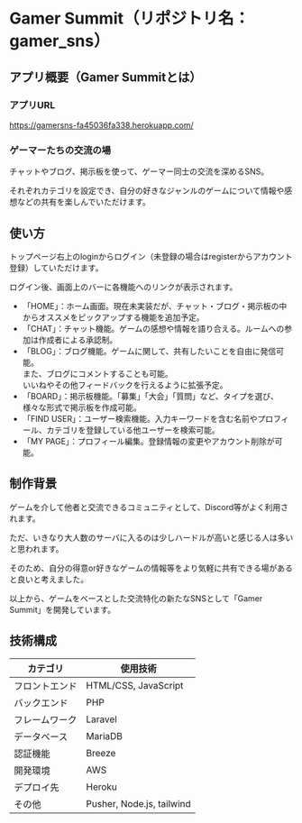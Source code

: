# Gamer Summit（リポジトリ名：gamer_sns）

## アプリ概要（Gamer Summitとは）

### アプリURL
https://gamersns-fa45036fa338.herokuapp.com/

### ゲーマーたちの交流の場
チャットやブログ、掲示板を使って、ゲーマー同士の交流を深めるSNS。

それぞれカテゴリを設定でき、自分の好きなジャンルのゲームについて情報や感想などの共有を楽しんでいただけます。

## 使い方
トップページ右上のloginからログイン（未登録の場合はregisterからアカウント登録）していただけます。

ログイン後、画面上のバーに各機能へのリンクが表示されます。

- 「HOME」：ホーム画面。現在未実装だが、チャット・ブログ・掲示板の中からオススメをピックアップする機能を追加予定。
- 「CHAT」：チャット機能。ゲームの感想や情報を語り合える。ルームへの参加は作成者による承認制。
- 「BLOG」：ブログ機能。ゲームに関して、共有したいことを自由に発信可能。</br>
また、ブログにコメントすることも可能。</br>
いいねやその他フィードバックを行えるように拡張予定。
- 「BOARD」：掲示板機能。「募集」「大会」「質問」など、タイプを選び、様々な形式で掲示板を作成可能。
- 「FIND USER」：ユーザー検索機能。入力キーワードを含む名前やプロフィール、カテゴリを登録している他ユーザーを検索可能。
- 「MY PAGE」：プロフィール編集。登録情報の変更やアカウント削除が可能。

## 制作背景
ゲームを介して他者と交流できるコミュニティとして、Discord等がよく利用されます。

ただ、いきなり大人数のサーバに入るのは少しハードルが高いと感じる人は多いと思われます。

そのため、自分の得意or好きなゲームの情報等をより気軽に共有できる場があると良いと考えました。

以上から、ゲームをベースとした交流特化の新たなSNSとして「Gamer Summit」を開発しています。

## 技術構成
| カテゴリ  | 使用技術 |
| ------------- | ------------- |
| フロントエンド  | HTML/CSS, JavaScript  |
| バックエンド    | PHP  |
| フレームワーク  | Laravel  |
| データベース  | MariaDB  |
| 認証機能  | Breeze  |
| 開発環境  | AWS  |
| デプロイ先  | Heroku  |
| その他  | Pusher, Node.js, tailwind  |
